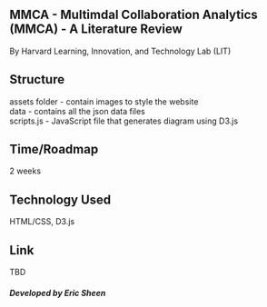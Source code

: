 ## MMCA - Multimdal Collaboration Analytics (MMCA) - A Literature Review

By Harvard Learning, Innovation, and Technology Lab (LIT)

## Structure

assets folder - contain images to style the website </br>
data - contains all the json data files </br>
scripts.js - JavaScript file that generates diagram using D3.js </br>

## Time/Roadmap 

2 weeks

## Technology Used

HTML/CSS, D3.js

## Link

TBD

##### Developed by Eric Sheen